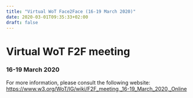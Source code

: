 ```yaml
---
title: "Virtual WoT Face2Face (16-19 March 2020)"
date: 2020-03-01T09:35:33+02:00
draft: false
---
```


# Virtual WoT F2F meeting
### 16-19 March 2020

For more information, please consult the following website:
https://www.w3.org/WoT/IG/wiki/F2F_meeting,_16-19_March_2020,_Online
